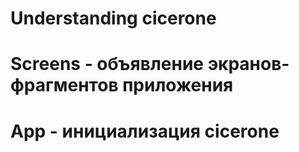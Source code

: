 # Understanding cicerone
# Screens - объявление экранов-фрагментов приложения
# App - инициализация cicerone
